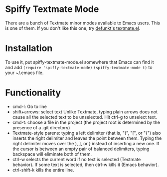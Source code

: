 Spiffy Textmate Mode
====================

There are a bunch of Textmate minor modes available to Emacs users. This is one of them.
If you don't like this one, try [defunkt's textmate.el](http://github.com/defunkt/textmate.el/tree/master).

Installation
============

To use it, put spiffy-textmate-mode.el somewhere that Emacs can find it and add
`(require 'spiffy-textmate-mode)`
`(spiffy-textmate-mode t)`
to your ~/.emacs file.

Functionality
=============
* cmd-l: Go to line
* shift+arrows: select text
  Unlike Textmate, typing plain arrows does not cause all the selected text to be unselected. Hit ctrl-g to unselect text.
* cmd-t: choose a file in the project (the project root is determined by the presence of a .git directory)
* Textmate-style parens: typing a left delimiter (that is, "(", "[", or "{") also inserts the right delimiter and leaves the point between them. Typing the right delimiter moves over the ), ], or } instead of inserting a new one. If the cursor is between an empty pair of balanced delimiters, typing backspace will eliminate both of them.
* ctrl-w selects the current word if no text is selected (Textmate behavior). If some text is selected, then ctrl-w kills it (Emacs behavior).
* ctrl-shift-k kills the entire line.